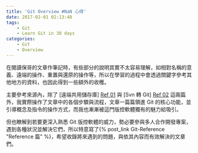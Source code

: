 ```yaml
---
title: 'Git Overview #NaN 心得'
date: 2017-02-01 02:13:48
tags:
    - Git
    - Learn Git in 30 days
categories:
    - Git
    - Overview    
---
```


在閱讀保哥的文章作筆記時，有些部分的說明其實不太容易理解，如相對名稱的意義、遠端的操作、重置與還原的操作等，所以在學習的過程中會透過關鍵字參考其他地方的資料，也因此得到一些額外的收穫。

<!-- more -->

主要參考來源內，除了 [遠端共用儲存庫] [Ref 01] 與 [Svn 轉 Git] [Ref 02] 這兩篇外，我實際操作了文章中的各個步驟與流程，文章一篇篇領進 Git 的核心功能，並引導概念及指令的操作方式，而我也漸漸被這門版控軟體獨有的魅力給吸引。


但也瞭解到若要更深入熟悉 Git 版控軟體的威力，勢必要參與多人合作開發專案，遇到各種狀況並解決它們，所以特意寫了{% post_link Git-Reference "Reference 篇" %}，希望收錄將來遇到的問題，與依其內容而有效解決的文章們。


[Ref 01]: https://github.com/doggy8088/Learn-Git-in-30-days/blob/master/zh-tw/26.md
[Ref 02]: https://github.com/doggy8088/Learn-Git-in-30-days/blob/master/zh-tw/29.md